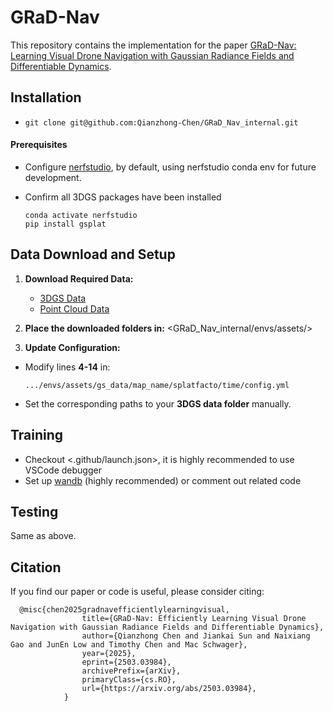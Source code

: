 # GRaD-Nav

This repository contains the implementation for the paper [GRaD-Nav: Learning Visual Drone Navigation with Gaussian Radiance Fields and Differentiable Dynamics](https://qianzhong-chen.github.io/gradnav.github.io/).

<!-- 

In this paper, we present a GPU-based differentiable simulation and propose a policy learning method named SHAC leveraging the developed differentiable simulation. We provide a comprehensive benchmark set for policy learning with differentiable simulation. The benchmark set contains six robotic control problems for now as shown in the figure below. 

<p align="center">
    <img src="figures/envs.png" alt="envs" width="800" />
</p> -->

## Installation

- `git clone git@github.com:Qianzhong-Chen/GRaD_Nav_internal.git`


#### Prerequisites

- Configure [nerfstudio](https://github.com/nerfstudio-project/nerfstudio), by default, using nerfstudio conda env for future development.

- Confirm all 3DGS packages have been installed
  ```
  conda activate nerfstudio
  pip install gsplat
  ```

## Data Download and Setup

1. **Download Required Data:**
   - [3DGS Data](https://drive.google.com/drive/folders/1nx2JLNtK6uSJuDX8HUS75eTrn6gfR0jG?usp=sharing)
   - [Point Cloud Data](https://drive.google.com/drive/folders/1nx2JLNtK6uSJuDX8HUS75eTrn6gfR0jG?usp=sharing)

2. **Place the downloaded folders in:**
  <GRaD_Nav_internal/envs/assets/>



3. **Update Configuration:**
- Modify lines **4-14** in:
  ```
  .../envs/assets/gs_data/map_name/splatfacto/time/config.yml
  ```
- Set the corresponding paths to your **3DGS data folder** manually.


## Training
- Checkout <.github/launch.json>, it is highly recommended to use VSCode debugger
- Set up [wandb](https://docs.wandb.ai/quickstart/) (highly recommended) or comment out related code


## Testing
Same as above.


## Citation

If you find our paper or code is useful, please consider citing:
```kvk
  @misc{chen2025gradnavefficientlylearningvisual,
                title={GRaD-Nav: Efficiently Learning Visual Drone Navigation with Gaussian Radiance Fields and Differentiable Dynamics}, 
                author={Qianzhong Chen and Jiankai Sun and Naixiang Gao and JunEn Low and Timothy Chen and Mac Schwager},
                year={2025},
                eprint={2503.03984},
                archivePrefix={arXiv},
                primaryClass={cs.RO},
                url={https://arxiv.org/abs/2503.03984}, 
            }
```